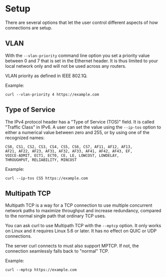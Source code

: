 # Setup

There are several options that let the user control different aspects of how
connections are setup.

## VLAN

With the `--vlan-priority` command line option you set a priority value
between 0 and 7 that is set in the Ethernet header. It is thus limited to your
local network only and will not be used across any routers.

VLAN priority as defined in IEEE 802.1Q.

Example:

    curl --vlan-priority 4 https://example.com

## Type of Service

The IPv4 protocol header has a "Type of Service (TOS)" field. It is called
"Traffic Class" in IPv6. A user can set the value using the `--ip-tos` option
to either a numerical value between zero and 255, or by using one of the
recognized names:

    CS0, CS1, CS2, CS3, CS4, CS5, CS6, CS7, AF11, AF12, AF13,
    AF21, AF22, AF23, AF31, AF32, AF33, AF41, AF42, AF43, EF,
    VOICE-ADMIT, ECT1, ECT0, CE, LE, LOWCOST, LOWDELAY,
    THROUGHPUT, RELIABILITY, MINCOST

Example:

    curl --ip-tos CS5 https://example.com

## Multipath TCP

Multipath TCP is a way for a TCP connection to use multiple concurrent network
paths to maximize throughput and increase redundancy, compared to the normal
single path that ordinary TCP uses.

You can ask curl to use Multipath TCP with the `--mptcp` option. It only works
on Linux and it requires Linux 5.6 or later. It has no effect on QUIC or UDP
connections.

The server curl connects to must also support MPTCP. If not, the connection
seamlessly falls back to "normal" TCP.

Example:

    curl --mptcp https://example.com
